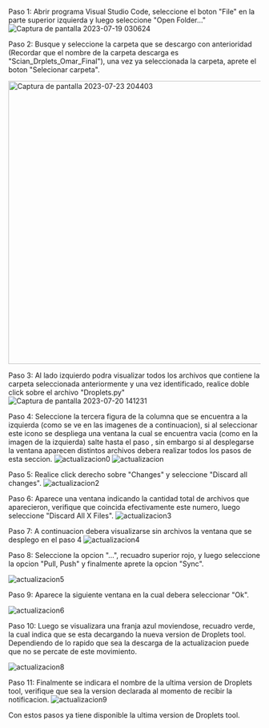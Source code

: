Paso 1: Abrir programa Visual Studio Code, seleccione el boton "File" en la parte superior izquierda y luego seleccione "Open Folder..."
![Captura de pantalla 2023-07-19 030624](https://github.com/OmarAEM/Scian_Drplets_Omar_Final/assets/115668053/94a6fc4d-ce74-4a26-98d8-88a06c5b41c3)

Paso 2: Busque y seleccione la carpeta que se descargo con anterioridad (Recordar que el nombre de la carpeta descarga es "Scian_Drplets_Omar_Final"), una vez ya seleccionada la carpeta, aprete el boton "Selecionar carpeta".

<img width="565" alt="Captura de pantalla 2023-07-23 204403" src="https://github.com/OmarAEM/Scian_Drplets_Omar_Final/assets/115668053/f16387ba-47c3-4d0a-8a65-0f6b67099326">



Paso 3: Al lado izquierdo podra visualizar todos los archivos que contiene la carpeta seleccionada anteriormente y una vez identificado, realice doble click sobre el archivo "Droplets.py"
![Captura de pantalla 2023-07-20 141231](https://github.com/OmarAEM/Scian_Drplets_Omar_Final/assets/115668053/efe15f89-416b-4abb-ac35-cce83b5d425f)


Paso 4: Seleccione la tercera figura de la columna que se encuentra a la izquierda (como se ve en las imagenes de a continuacion), si al seleccionar este icono se despliega una ventana la cual se encuentra vacia (como en la imagen de la izquierda) salte hasta el paso , sin embargo si al desplegarse la ventana aparecen distintos archivos debera realizar todos los pasos de esta seccion.
![actualizacion0](https://github.com/OmarAEM/Scian_Drplets_Omar_Final/assets/115668053/43576fe3-a208-4067-931e-0d3151fa6e9b) ![actualizacion](https://github.com/OmarAEM/Scian_Drplets_Omar_Final/assets/115668053/63b62a10-5453-4767-adf9-f13c8833f283)

Paso 5: Realice click derecho sobre "Changes" y seleccione "Discard all changes".
![actualizacion2](https://github.com/OmarAEM/Scian_Drplets_Omar_Final/assets/115668053/e1d4e656-000c-4a1b-b7c1-891d510c66d8)

Paso 6: Aparece una ventana indicando la cantidad total de archivos que aparecieron, verifique que coincida efectivamente este numero, luego seleccione "Discard All X Files".
![actualizacion3](https://github.com/OmarAEM/Scian_Drplets_Omar_Final/assets/115668053/8e9bbb01-30d4-41b9-8d2d-76ef74e010da)

Paso 7: A continuacion debera visualizarse sin archivos la ventana que se desplego en el paso 4
![actualizacion4](https://github.com/OmarAEM/Scian_Drplets_Omar_Final/assets/115668053/df18acf5-4b57-4ebb-bd80-b4efe7cd9af1)

Paso 8: Seleccione la opcion "...", recuadro superior rojo, y luego seleccione la opcion "Pull, Push" y finalmente aprete la opcion "Sync".

![actualizacion5](https://github.com/OmarAEM/Scian_Drplets_Omar_Final/assets/115668053/2cce9134-40d2-4011-a4d4-736d9a86c26f)

Paso 9: Aparece la siguiente ventana en la cual debera seleccionar "Ok".

![actualizacion6](https://github.com/OmarAEM/Scian_Drplets_Omar_Final/assets/115668053/77b64fa3-1f6e-4f0c-b4c1-cd1eb4543d5d)

Paso 10: Luego se visualizara una franja azul moviendose, recuadro verde, la cual indica que se esta decargando la nueva version de Droplets tool. Dependiendo de lo rapido que sea la descarga de la actualizacion puede que no se percate de este movimiento.

![actualizacion8](https://github.com/OmarAEM/Scian_Drplets_Omar_Final/assets/115668053/fe06eb5c-be18-48b6-9424-34a297331fe6)

Paso 11: Finalmente se indicara el nombre de la ultima version de Droplets tool, verifique que sea la version declarada al momento de recibir la notificacion.
![actualizacion9](https://github.com/OmarAEM/Scian_Drplets_Omar_Final/assets/115668053/0a490df4-72a0-437e-9c89-1afc587c3b7c)

Con estos pasos ya tiene disponible la ultima version de Droplets tool.
